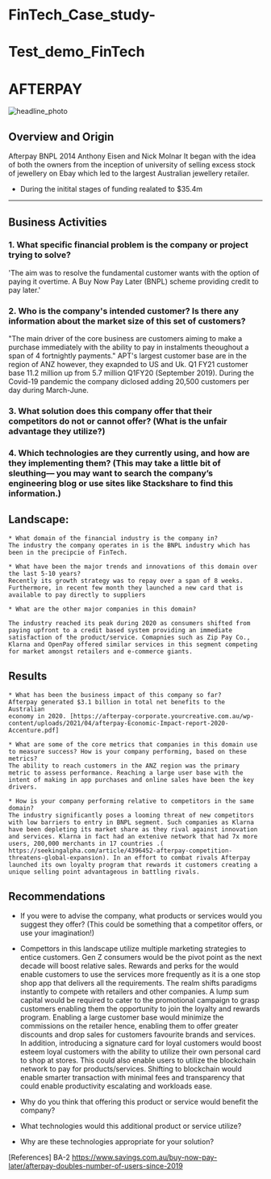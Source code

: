 # FinTech_Case_study-
# Test_demo_FinTech
# **AFTERPAY**
![headline_photo](data/banner-600-x-150-shop-now.webp)
## Overview and Origin 

Afterpay BNPL
2014
Anthony Eisen and Nick Molnar
It began with the idea of both the owners from the inception of university of selling excess stock of jewellery on Ebay which led to the largest Australian jewellery retailer. 
* During the initital stages of funding realated to $35.4m 
---
## Business Activities 
### 1. What specific financial problem is the company or project trying to solve? 
'The aim was to resolve the fundamental customer wants with the option of paying it overtime. A Buy Now Pay Later (BNPL) scheme providing credit to pay later.'
### 2. Who is the company's intended customer?  Is there any information about the market size of this set of customers?
"The main driver of the core business are customers aiming to make a purchase immediately with the ability to pay in instalments theoughout a span of 4 fortnightly payments."
APT's largest customer base are in the region of ANZ however, they exapnded to US and Uk. Q1 FY21 customer base 11.2 million up from 5.7 million Q1FY20 (September 2019).
During the Covid-19 pandemic the company diclosed adding 20,500 customers per day during March-June.

 ### 3. What solution does this company offer that their competitors do not or cannot offer? (What is the unfair advantage they utilize?)

### 4. Which technologies are they currently using, and how are they implementing them? (This may take a little bit of sleuthing–– you may want to search the company’s engineering blog or use sites like Stackshare to find this information.)

## Landscape:
```
* What domain of the financial industry is the company in?
The industry the company operates in is the BNPL industry which has been in the precipcie of FinTech. 

* What have been the major trends and innovations of this domain over the last 5-10 years?
Recently its growth strategy was to repay over a span of 8 weeks. Furthermore, in recent few month they launched a new card that is available to pay directly to suppliers 

* What are the other major companies in this domain?

The industry reached its peak during 2020 as consumers shifted from paying upfront to a credit based system providing an immediate satisfaction of the product/service. Comapnies such as Zip Pay Co., Klarna and OpenPay offered similar services in this segment competing for market amongst retailers and e-commerce giants. 
```
## Results
```
* What has been the business impact of this company so far?
Afterpay generated $3.1 billion in total net benefits to the Australian
economy in 2020. [https://afterpay-corporate.yourcreative.com.au/wp-content/uploads/2021/04/afterpay-Economic-Impact-report-2020-Accenture.pdf]

* What are some of the core metrics that companies in this domain use to measure success? How is your company performing, based on these metrics?
The ability to reach customers in the ANZ region was the primary metric to assess performance. Reaching a large user base with the intent of making in app purchases and online sales have been the key drivers. 

* How is your company performing relative to competitors in the same domain?
The industry significantly poses a looming threat of new competitors with low barriers to entry in BNPL segment. Such companies as Klarna have been depleting its market share as they rival against innovation and services. Klarna in fact had an extenive network that had 7x more users, 200,000 merchants in 17 countries .( https://seekingalpha.com/article/4396452-afterpay-competition-threatens-global-expansion). In an effort to combat rivals Afterpay launched its own loyalty program that rewards it customers creating a unique selling point advantageous in battling rivals. 
```
## Recommendations

* If you were to advise the company, what products or services would you suggest they offer? (This could be something that a competitor offers, or use your imagination!)
- Compettors in this landscape utilize multiple marketing strategies to entice customers. Gen Z consumers would be the pivot point as the next decade will boost relative sales. Rewards and perks for the would enable customers to use the services more frequently as it is a one stop shop app that delivers all the requirements. The realm shifts paradigms instantly to compete with retailers and other companies. A lump sum capital would be required to cater to the promotional campaign to grasp customers enabling them the opportunity to join the loyalty and rewards program. Enabling a large customer base would minimize the commissions on the retailer hence, enabling them to offer greater discounts and drop sales for customers favourite brands and services. 
In addition, introducing a signature card for loyal customers would boost esteem loyal customers with the ability to utilize their own personal card to shop at stores. This could also enable users to utilize the blockchain network to pay for products/services. Shifting to blockchain would enable smarter transaction with minimal fees and transparency that could enable productivity escalating and workloads ease. 

* Why do you think that offering this product or service would benefit the company?

* What technologies would this additional product or service utilize?

* Why are these technologies appropriate for your solution?












[References]
BA-2 https://www.savings.com.au/buy-now-pay-later/afterpay-doubles-number-of-users-since-2019